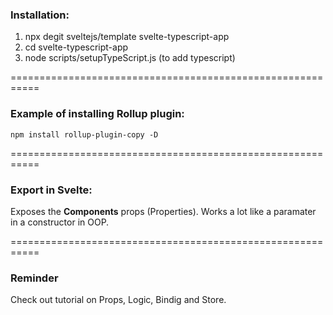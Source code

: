 ### Installation:

1. npx degit sveltejs/template svelte-typescript-app
2. cd svelte-typescript-app
3. node scripts/setupTypeScript.js (to add typescript)

===========================================================

### Example of installing Rollup plugin:

`npm install rollup-plugin-copy -D`

===========================================================

### Export in Svelte:

Exposes the **Components** props (Properties). Works a lot like
a paramater in a constructor in OOP.

===========================================================

### Reminder

Check out tutorial on Props, Logic, Bindig and Store.

